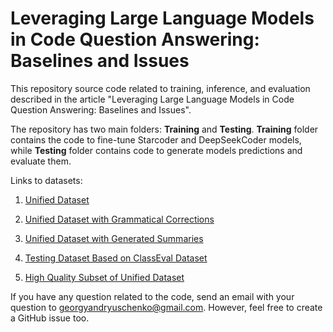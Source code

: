 # Leveraging Large Language Models in Code Question Answering: Baselines and Issues

This repository source code related to training, inference, and evaluation described in the article "Leveraging Large Language Models in Code Question Answering: Baselines and Issues".

The repository has two main folders: **Training** and **Testing**. **Training** folder contains the code to fine-tune Starcoder and DeepSeekCoder models, while **Testing** folder contains code to generate models predictions and evaluate them. 

Links to datasets:

1. [Unified Dataset](https://huggingface.co/datasets/datapaf/CodeQuestionAnswering)

2. [Unified Dataset with Grammatical Corrections](https://huggingface.co/datasets/datapaf/UltimateQAGrammarCorrected)

3. [Unified Dataset with Generated Summaries](https://huggingface.co/datasets/datapaf/UltimateQASummaries)

4. [Testing Dataset Based on ClassEval Dataset](https://huggingface.co/datasets/datapaf/ClassEvalQABenchmark)

5. [High Quality Subset of Unified Dataset](https://huggingface.co/datasets/datapaf/UCQAQualitySubsetBenchmark)


If you have any question related to the code, send an email with your question to georgyandryuschenko@gmail.com. However, feel free to create a GitHub issue too.
